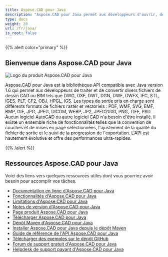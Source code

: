```yaml
---
title: Aspose.CAD pour Java
description: "Aspose.CAD pour Java permet aux développeurs d'ouvrir, de lire et de traiter les formats de fichiers AutoCAD DWG, DXF, DWT et d'autres formats de fichiers CAD et BIM, tels que : DGN, DWF, DWFX, IFC, STL, IGES, PLT, CF2, OBJ, HPGL, IGS."
type: docs
weight: 20
url: /fr/java/
is_root: false
---
```


{{% alert color="primary" %}}

## **Bienvenue dans Aspose.CAD pour Java**

![Logo du produit Aspose.CAD pour Java](/_assets/home_1.png)

Aspose.CAD pour Java est la bibliothèque API compatible avec Java version 1.6 qui permet aux développeurs de traiter et de convertir divers fichiers de dessin CAD ou BIM tels que DWG, DXF, DWT, DGN, DWF, DWFX, IFC, STL, IGES, PLT, CF2, OBJ, HPGL, IGS. Les types de sortie pris en charge sont différents formats de fichiers raster et vectoriels : PDF, WMF, SVG, EMF, BMP, GIF, JPG, JPEG, DICOM, WEBP, JP2, JPEG2000, PNG, TIFF, PSD. Aucun logiciel AutoCAD ou autre logiciel CAD n'a besoin d'être installé.
Il existe un ensemble riche de fonctionnalités telles que la conversion de couches et de mises en page sélectionnées, l'ajustement de la qualité du fichier de sortie et le suivi de la progression de l'exportation. L'API est hautement évolutive et offre des performances ultra-rapides.

{{% /alert %}}

## **Ressources Aspose.CAD pour Java**

Voici des liens vers quelques ressources utiles dont vous pourriez avoir besoin pour accomplir vos tâches.

- [Documentation en ligne d'Aspose.CAD pour Java](/fr/cad/java/)
- [Fonctionnalités d'Aspose.CAD pour Java](/fr/cad/java/product-overview/#advanced-api-features)
- [Limitations d'Aspose.CAD pour Java](/fr/cad/java/product-overview/#not-yet-supported)
- [Notes de version d'Aspose.CAD pour Java](https://releases.aspose.com/cad/java/release-notes/)
- [Page produit Aspose.CAD pour Java](https://products.aspose.com/cad/java/)
- [Télécharger Aspose.CAD pour Java](https://releases.aspose.com/cad/java/)
- [Dépôt Maven d'Aspose.CAD pour Java](https://releases.aspose.com/java/repo/com/aspose/aspose-cad/)
- [Installer Aspose.CAD pour Java depuis le dépôt Maven](/fr/cad/java/installation/)
- [Guide de référence de l'API Aspose.CAD pour Java](https://reference.aspose.com/cad/java)
- [Télécharger des exemples sur le dépôt GitHub](https://github.com/aspose-cad/Aspose.CAD-for-Java)
- [Forum de support gratuit d'Aspose.CAD pour Java](https://forum.aspose.com/c/cad/19)
- [Helpdesk de support payant d'Aspose.CAD pour Java](https://helpdesk.aspose.com/)
